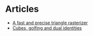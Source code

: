 # Articles

- [A fast and precise triangle rasterizer](./triangle-rasterizer)
- [Cubes, golfing and dual identities](./cube)

